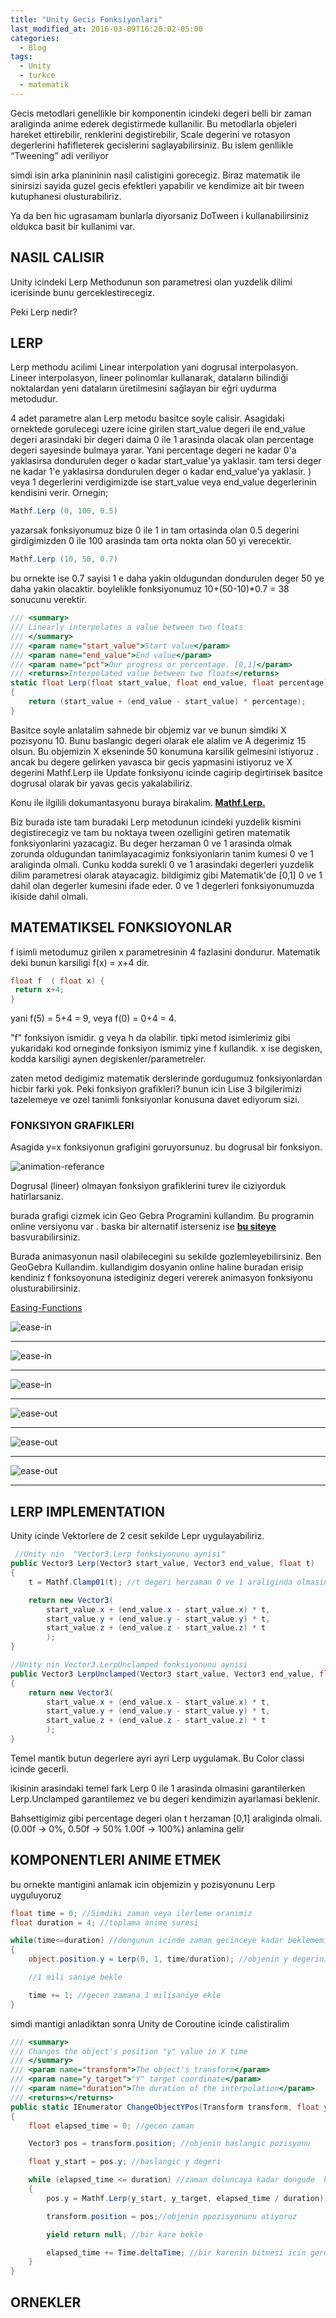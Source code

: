 ```yaml
---
title: "Unity Gecis Fonksiyonlari"
last_modified_at: 2016-03-09T16:20:02-05:00
categories:
  - Blog
tags:
  - Unity
  - turkce
  - matematik
---
```


Gecis metodlari genellikle bir komponentin icindeki degeri belli bir zaman araliginda anime ederek degistirmede kullanilir.
Bu metodlarla objeleri hareket ettirebilir, renklerini degistirebilir, Scale degerini ve rotasyon degerlerini hafifleterek gecislerini saglayabilirsiniz. Bu islem genllikle “Tweening” adi veriliyor

simdi isin arka planininin nasil calistigini gorecegiz. Biraz matematik ile sinirsizi sayida guzel gecis efektleri yapabilir ve kendimize ait bir tween kutuphanesi olusturabiliriz.

Ya da ben hic ugrasamam bunlarla diyorsaniz DoTween i kullanabilirsiniz oldukca basit bir kullanimi var.

## NASIL CALISIR

Unity icindeki Lerp Methodunun son parametresi olan yuzdelik dilimi icerisinde bunu gerceklestirecegiz.

Peki Lerp nedir?

## LERP

Lerp methodu acilimi Linear interpolation yani dogrusal interpolasyon. Lineer interpolasyon, lineer polinomlar kullanarak, dataların bilindiği noktalardan yeni dataların üretilmesini sağlayan bir eğri uydurma metodudur.

4 adet parametre alan Lerp metodu basitce soyle calisir. Asagidaki ornektede gorulecegi uzere icine girilen start_value degeri ile end_value degeri arasindaki bir degeri daima 0 ile 1 arasinda olacak olan percentage degeri sayesinde bulmaya yarar. Yani percentage degeri ne kadar 0'a yaklasirsa dondurulen deger o kadar start_value'ya yaklasir. tam tersi deger ne kadar 1'e yaklasirsa dondurulen deger o kadar end_value'ya yaklasir. ) veya 1 degerlerini verdigimizde ise start_value veya end_value degerlerinin kendisini verir. Ornegin;

```csharp
Mathf.Lerp (0, 100, 0.5)
```
yazarsak fonksiyonumuz bize 0 ile 1 in tam ortasinda olan 0.5 degerini girdigimizden 0 ile 100 arasinda tam orta nokta olan 50 yi verecektir.

```csharp
Mathf.Lerp (10, 50, 0.7)
```

bu ornekte ise 0.7 sayisi 1 e daha yakin oldugundan dondurulen deger 50 ye daha yakin olacaktir. boylelikle fonksiyonumuz 10+(50-10)*0.7 = 38 sonucunu verektir.

```csharp
/// <summary>
/// Linearly interpolates a value between two floats
/// </summary>
/// <param name="start_value">Start value</param>
/// <param name="end_value">End value</param>
/// <param name="pct">Our progress or percentage. [0,1]</param>
/// <returns>Interpolated value between two floats</returns>
static float Lerp(float start_value, float end_value, float percentage)
{
    return (start_value + (end_value - start_value) * percentage);
}
```

Basitce soyle anlatalim sahnede bir objemiz var ve bunun simdiki X pozisyonu 10. Bunu baslangic degeri olarak ele alalim ve A degerimiz 15 olsun. Bu objemizin X ekseninde 50 konumuna karsilik gelmesini istiyoruz . ancak bu degere gelirken yavasca bir gecis yapmasini istiyoruz ve X degerini Mathf.Lerp ile Update fonksiyonu icinde cagirip degirtirisek basitce dogrusal olarak bir yavas gecis yakalabiliriz.

Konu ile ilgilili dokumantasyonu buraya birakalim. **[Mathf.Lerp.](https://docs.unity3d.com/ScriptReference/Mathf.Lerp.html)**  


Biz burada iste tam buradaki Lerp metodunun icindeki yuzdelik kismini degistirecegiz ve tam bu noktaya tween ozelligini getiren matematik fonksiyonlarini yazacagiz. 
Bu deger herzaman 0 ve 1 arasinda olmak zorunda oldugundan tanimlayacagimiz fonksiyonlarin tanim kumesi 0 ve 1 araliginda olmali. Cunku kodda surekli 0 ve 1 arasindaki degerleri yuzdelik dilim parametresi olarak atayacagiz. bildigimiz gibi Matematik'de [0,1] 0 ve 1 dahil olan degerler kumesini ifade eder. 0 ve 1 degerleri fonksiyonumuzda ikiside dahil olmali.


## MATEMATIKSEL FONKSIOYONLAR

f isimli metodumuz girilen x parametresinin 4 fazlasini dondurur. Matematik deki bunun karsiligi f(x) = x+4 dir.

```csharp
float f  ( float x) {
 return x+4;
}
```

yani f(5) = 5+4 = 9, veya f(0) = 0+4 = 4.

"f" fonksiyon ismidir. g veya h da olabilir. tipki metod isimlerimiz gibi yukaridaki kod orneginde fonksiyon ismimiz yine f kullandik. x ise degisken, kodda karsiligi aynen degiskenler/parametreler.

zaten metod dedigimiz matematik derslerinde gordugumuz fonksiyonlardan hicbir farki yok. Peki fonksiyon grafikleri? bunun icin Lise 3 bilgilerimizi tazelemeye ve ozel tanimli fonksiyonlar konusuna davet ediyorum sizi.

### FONKSIYON GRAFIKLERI

Asagida y=x fonksiyonun grafigini goruyorsunuz. bu dogrusal bir fonksiyon. 

![animation-referance](https://kerimdeveci.github.io/assets/images/linear-graph-percentage.png)

Dogrusal (lineer) olmayan fonksiyon grafiklerini turev ile ciziyorduk hatirlarsaniz.

burada grafigi cizmek icin Geo Gebra Programini kullandim. Bu programin online versiyonu var . baska bir alternatif isterseniz ise **[bu siteye](https://rechneronline.de/function-graphs/)** basvurabilirsiniz.

Burada animasyonun nasil olabilecegini su sekilde gozlemleyebilirsiniz. Ben GeoGebra Kullandim. kullandigim dosyanin online haline buradan erisip kendiniz f fonksoyonuna istediginiz degeri vererek animasyon fonksiyonu olusturabilirsiniz.

[Easing-Functions](https://www.geogebra.org/m/nve6x5ze)

![ease-in](https://kerimdeveci.github.io/assets/images/ease-inx1.gif)
___
![ease-in](https://kerimdeveci.github.io/assets/images/ease-inx2.gif)
___
![ease-in](https://kerimdeveci.github.io/assets/images/ease-inx3.gif)
___
![ease-out](https://kerimdeveci.github.io/assets/images/ease-out.gif)
___
![ease-out](https://kerimdeveci.github.io/assets/images/ease-out2.gif)
___
![ease-out](https://kerimdeveci.github.io/assets/images/ease-out3.gif)
___

## LERP IMPLEMENTATION

Unity icinde Vektorlere de 2 cesit sekilde Lepr uygulayabiliriz.

```csharp
 //Unity nin  "Vector3.Lerp fonksiyonunu aynisi"
public Vector3 Lerp(Vector3 start_value, Vector3 end_value, float t)
{
    t = Mathf.Clamp01(t); //t degeri herzaman 0 ve 1 araliginda olmasini saglar

    return new Vector3(
        start_value.x + (end_value.x - start_value.x) * t,
        start_value.y + (end_value.y - start_value.y) * t,
        start_value.z + (end_value.z - start_value.z) * t
        );
}
```

```csharp
//Unity nin Vector3.LerpUnclamped fonksiyonunu aynisi
public Vector3 LerpUnclamped(Vector3 start_value, Vector3 end_value, float t)
{
    return new Vector3(
        start_value.x + (end_value.x - start_value.x) * t,
        start_value.y + (end_value.y - start_value.y) * t,
        start_value.z + (end_value.z - start_value.z) * t
        );
}
```
Temel mantik butun degerlere ayri ayri Lerp uygulamak. Bu Color classi icinde gecerli.

ikisinin arasindaki temel fark Lerp 0 ile 1 arasinda olmasini garantilerken Lerp.Unclamped garantilemez ve bu degeri kendimizin ayarlamasi beklenir.

Bahsettigimiz gibi percentage degeri olan t herzaman [0,1] araliginda olmali. (0.00f -> 0%,
0.50f -> 50%
1.00f -> 100%) anlamina gelir

## KOMPONENTLERI ANIME ETMEK

bu ornekte mantigini anlamak icin objemizin y pozisyonunu Lerp uyguluyoruz  


```csharp
float time = 0; //Simdiki zaman veya ilerleme oranimiz
float duration = 4; //toplama anime suresi

while(time<=duration) //dongunun icinde zaman gecinceye kadar beklememiz lazim
{
    object.position.y = Lerp(0, 1, time/duration); //objenin y degerini 0 dan 1 Interpole edecegiz

    //1 mili saniye bekle

    time += 1; //gecen zamana 1 milisaniye ekle
}
```

simdi mantigi anladiktan sonra Unity de Coroutine icinde calistiralim

```csharp
/// <summary>
/// Changes the object's position "y" value in X time 
/// </summary>
/// <param name="transform">The object's transform</param>
/// <param name="y_target">"Y" target coordinate</param>
/// <param name="duration">The duration of the interpolation</param>
/// <returns></returns>
public static IEnumerator ChangeObjectYPos(Transform transform, float y_target, float duration)
{
    float elapsed_time = 0; //gecen zaman

    Vector3 pos = transform.position; //objenin baslangic pozisyonu

    float y_start = pos.y; //baslangic y degeri

    while (elapsed_time <= duration) //zaman doluncaya kadar dongude  kal
    {
        pos.y = Mathf.Lerp(y_start, y_target, elapsed_time / duration); //pozisyon y degerine Lerp islemi

        transform.position = pos;//objenin ppozisyonunu atiyoruz

        yield return null; //bir kare bekle

        elapsed_time += Time.deltaTime; //bir karenin bitmesi icin gerekli olan sureyi toplam gecen sureye ekle
    }
}
 ```

 ## ORNEKLER


